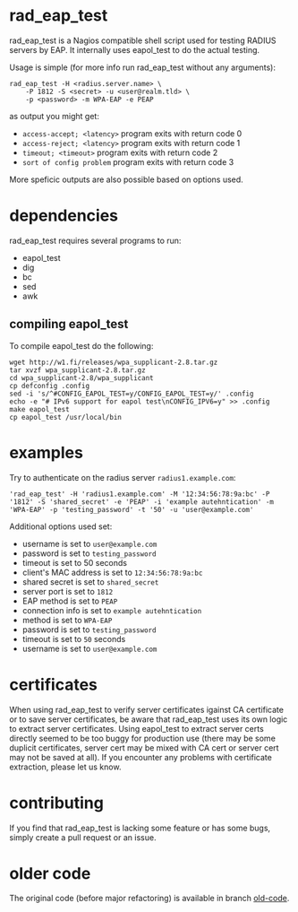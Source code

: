 # rad_eap_test
rad_eap_test is a Nagios compatible shell script used for testing RADIUS
servers by EAP. It internally uses eapol_test to do the actual testing.

Usage is simple (for more info run rad_eap_test without any arguments):

```
rad_eap_test -H <radius.server.name> \
    -P 1812 -S <secret> -u <user@realm.tld> \
    -p <password> -m WPA-EAP -e PEAP
```

as output you might get:

 - `access-accept; <latency>`
    program exits with return code 0
 - `access-reject; <latency>`
    program exits with return code 1
 - `timeout; <timeout>`
    program exits with return code 2
 - `sort of config problem`
    program exits with return code 3

More speficic outputs are also possible based on options used.

# dependencies

rad_eap_test requires several programs to run:

- eapol_test
- dig
- bc
- sed
- awk

## compiling eapol_test

To compile eapol_test do the following:

```
wget http://w1.fi/releases/wpa_supplicant-2.8.tar.gz
tar xvzf wpa_supplicant-2.8.tar.gz
cd wpa_supplicant-2.8/wpa_supplicant
cp defconfig .config
sed -i 's/^#CONFIG_EAPOL_TEST=y/CONFIG_EAPOL_TEST=y/' .config
echo -e "# IPv6 support for eapol test\nCONFIG_IPV6=y" >> .config
make eapol_test
cp eapol_test /usr/local/bin
```

# examples

Try to authenticate on the radius server `radius1.example.com`:

```
'rad_eap_test' -H 'radius1.example.com' -M '12:34:56:78:9a:bc' -P '1812' -S 'shared_secret' -e 'PEAP' -i 'example autehntication' -m 'WPA-EAP' -p 'testing_password' -t '50' -u 'user@example.com'
```

Additional options used set:
- username is set to `user@example.com`
- password is set to `testing_password`
- timeout is set to 50 seconds
- client's MAC address is set to `12:34:56:78:9a:bc`
- shared secret is set to `shared_secret`
- server port is set to `1812`
- EAP method is set to `PEAP`
- connection info is set to `example autehntication`
- method is set to `WPA-EAP`
- password is set to `testing_password`
- timeout is set to `50` seconds
- username is set to `user@example.com` 

# certificates

When using rad_eap_test to verify server certificates igainst CA certificate or to save server certificates, be aware that
rad_eap_test uses its own logic to extract server certificates. Using eapol_test to extract server certs directly seemed to be
too buggy for production use (there may be some duplicit certificates, server cert may be mixed with CA cert or server cert may not be saved at all).
If you encounter any problems with certificate extraction, please let us know.

# contributing

If you find that rad_eap_test is lacking some feature or has some bugs, simply create a pull request or an issue.

# older code

The original code (before major refactoring) is available in branch [old-code](https://github.com/CESNET/rad_eap_test/tree/old-code).

